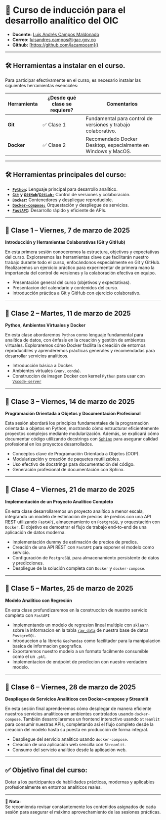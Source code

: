 # 📆 **Curso de inducción para el desarrollo analítico del OIC**

- **Docente:** [Luis Andrés Campos Maldonado](https://co.linkedin.com/in/lacamposm)
- **Correo:** [luisandres.campos@igac.gov.co](mailto:luisandres.campos@igac.gov.co)
- **Github:** [https://github.com/lacamposm]()

---

## 🛠️ Herramientas a instalar en el curso.

Para participar efectivamente en el curso, es necesario instalar las siguientes herramientas esenciales:

| Herramienta | ¿Desde qué clase se requiere? | Comentarios                                               |
|-------------|-------------------------------|-----------------------------------------------------------|
| **Git**     | ✅ Clase 1                    | Fundamental para control de versiones y trabajo colaborativo. |
| **Docker**  | ✅ Clase 2                    | Recomendado Docker Desktop, especialmente en Windows y MacOS. |

---

## 🛠️ **Herramientas principales del curso:**

- **[`Python`](https://www.python.org/):** Lenguaje principal para desarrollo analítico.
- **[`Git`](https://git-scm.com/book/ms/v2/Getting-Started-About-Version-Control) y [`GitHub`](https://github.com/)/[`GitLab:`](https://about.gitlab.com/)** Control de versiones y colaboración.
- **[`Docker`](https://www.docker.com/):** Contenedores y despliegue reproducible.
- **[`Docker-compose:`](https://docs.docker.com/compose/)** Orquestación y despliegue de servicios.
- **[`FastAPI`](https://fastapi.tiangolo.com/):** Desarrollo rápido y eficiente de APIs.
---

## 📌 **Clase 1 – Viernes, 7 de marzo de 2025**
**Introducción y Herramientas Colaborativas (Git y GitHub)**

En esta primera sesión conoceremos la estructura, objetivos y expectativas del curso. Exploraremos las herramientas clave que facilitarán nuestro trabajo durante todo el curso, enfocándonos especialmente en Git y GitHub. Realizaremos un ejercicio práctico para experimentar de primera mano la importancia del control de versiones y la colaboración efectiva en equipo.

- Presentación general del curso (objetivos y expectativas).
- Presentacion del calendario y contenidos del curso.
- Introducción práctica a Git y GitHub con ejercicio colaborativo.

---

## 📌 **Clase 2 – Martes, 11 de marzo de 2025**
**Python, Ambientes Virtuales y Docker**

En esta clase abordaremos `Python` como lenguaje fundamental para analítica de datos, con énfasis en la creación y gestión de ambientes virtuales. Exploraremos cómo Docker facilita la creación de entornos reproducibles y aprenderemos prácticas generales y recomendadas para desarrollar servicios analíticos.

- Introducción básica a Docker.
- Ambientes virtuales (`venv`, `conda`).
- Construccion de imagen Docker con kernel `Python` para usar con [`Vscode-server`](https://code.visualstudio.com/docs/remote/vscode-server)

---

## 📌 **Clase 3 – Viernes, 14 de marzo de 2025**
**Programación Orientada a Objetos y Documentación Profesional**

Esta sesión abordará los principios fundamentales de la programación orientada a objetos en Python, mostrando cómo estructurar eficientemente proyectos complejos mediante modularización. Además, se explicará cómo documentar código utilizando docstrings con [`Sphinx`](https://www.sphinx-doc.org/en/master/) para asegurar calidad profesional en los proyectos desarrollados.

- Conceptos clave de Programación Orientada a Objetos (OOP).
- Modularización y creación de paquetes reutilizables.
- Uso efectivo de docstrings para documentación del código.
- Generación profesional de documentación con Sphinx.

---

## 📌 **Clase 4 – Viernes, 21 de marzo de 2025**
**Implementación de un Proyecto Analítico Completo**

En esta clase desarrollaremos un proyecto analítico a menor escala, integrando un modelo de estimación de precios de predios con una API REST utilizando `FastAPI`, almacenamiento en `PostgreSQL` y orquestación con `Docker`. El objetivo es demostrar el flujo de trabajo end-to-end de una aplicación de datos moderna.

- Implementación dummy de estimación de precios de predios.
- Creación de una API REST con `FastAPI` para exponer el modelo como servicio.
- Configuración de `PostgreSQL` para almacenamiento persistente de datos y predicciones.
- Despliegue de la solución completa con `Docker` y `docker-compose`.

---

## 📌 **Clase 5 – Martes, 25 de marzo de 2025**
**Modelo Analítico con Regresión**

En esta clase profundizaremos en la construccion de nuestro servicio completo con `FastAPI`

- Implementando un modelo de regresion lineal multiple con `sklearn` sobre la informacion en la tabla [`raw_data`](https://raw.githubusercontent.com/lacamposm/Metodos-Estadisticos/refs/heads/main/data/kc_house_data.csv) de nuestra base de datos `PostgreSQL`.
- Introduccion a la libreria `GeoPandas` como facilitador para la manipulacion basica de informacion geografica.
- Exportaremos nuestro modelo a un formato facilmente consumible como el un `.pkl`.
- Implementacion de endpoint de prediccion con nuestro verdadero modelo.

---

## 📌 **Clase 6 – Viernes, 28 de marzo de 2025**
**Despliegue de Servicios Analíticos con Docker-compose y Streamlit**

En esta sesión final aprenderemos cómo desplegar de manera eficiente nuestros servicios analíticos en ambientes controlados usando `docker-compose`. También desarrollaremos un frontend interactivo usando `Streamlit` para consumir nuestras APIs, completando así el flujo completo desde la creación del modelo hasta su puesta en producción de forma integral.

- Despliegue del servicio analítico usando `docker-compose`.
- Creación de una aplicación web sencilla con `Streamlit`.
- Consumo del servicio analítico desde la aplicación web.

---

## ✅ **Objetivo final del curso:**  
Dotar a los participantes de habilidades prácticas, modernas y aplicables profesionalmente en entornos analíticos reales.

---

🚩 **Nota:**  
Se recomienda revisar constantemente los contenidos asignados de cada sesión para asegurar el máximo aprovechamiento de las sesiones prácticas.
